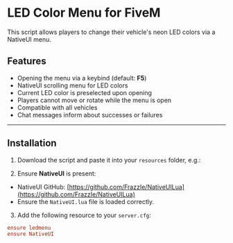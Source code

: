 # LED Color Menu for FiveM

This script allows players to change their vehicle's neon LED colors via a NativeUI menu.

## Features

- Opening the menu via a keybind (default: **F5**)
- NativeUI scrolling menu for LED colors
- Current LED color is preselected upon opening
- Players cannot move or rotate while the menu is open
- Compatible with all vehicles
- Chat messages inform about successes or failures

---

## Installation

1. Download the script and paste it into your `resources` folder, e.g.:

2. Ensure **NativeUI** is present:

- NativeUI GitHub: [https://github.com/FrazzIe/NativeUILua](https://github.com/FrazzIe/NativeUILua)
- Ensure the `NativeUI.lua` file is loaded correctly.

3. Add the following resource to your `server.cfg`:

```cfg
ensure ledmenu
ensure NativeUI
